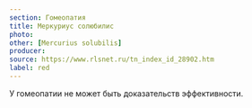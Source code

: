 ```yaml
---
section: Гомеопатия
title: Меркуриус солюбилис
photo: 
other: [Mercurius solubilis]
producer: 
source: https://www.rlsnet.ru/tn_index_id_28902.htm
label: red
---
```


У гомеопатии не может быть доказательств эффективности.
